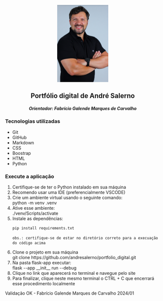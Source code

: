 <div>
<p align="center"><img src="./mgt/img/salerno.png" title="capa" alt="capa" width=auto height=250px /></p>
</div>

<div>
<h2 align="center">Portfólio digital de André Salerno

<h5 align="center">Orientador: Fabrício Galende Marques de Carvalho</h4>
</div>

<div>
<h3><bold>Tecnologias utilizadas</bold></h3>

<ul>
<li>Git</li>
<li>GitHub</li>
<li>Markdown</li>
<li>CSS</li>
<li>Boostrap</li>
<li>HTML</li>
<li>Python</li>
</ul>

</div>

<div>
<h3><bold>Execute a aplicação</bold></h3>
<ol>
<li>Certifique-se de ter o Python instalado em sua máquina</li>
<li>Recomendo usar uma IDE (preferencialmente VSCODE)</li>
<li>Crie um ambiente virtual usando o seguinte comando:</li>
    python -m venv .venv

<li>Ative esse ambiente:</li>
    ./venv/Scripts/activate

<li>Instale as dependências:</li>

    pip install requirements.txt

    obs.: certifique-se de estar no diretório correto para a execuação do código acima
<li>Clone o projeto em sua máquina</li>
    git clone https://github.com/andresalerno/portfolio_digital.git

<li>Na pasta flask-app executar:</li>
    flask --app __init__ run --debug

<li>Clique no link que aparecerá no terminal e navegue pelo site</li>
<li>Para finalizar, clique neste mesmo terminal o CTRL + C que encerrará esse procedimento localmente</li>
</ol>
</div>
Validação  OK - Fabrício Galende Marques de Carvalho 2024/01
